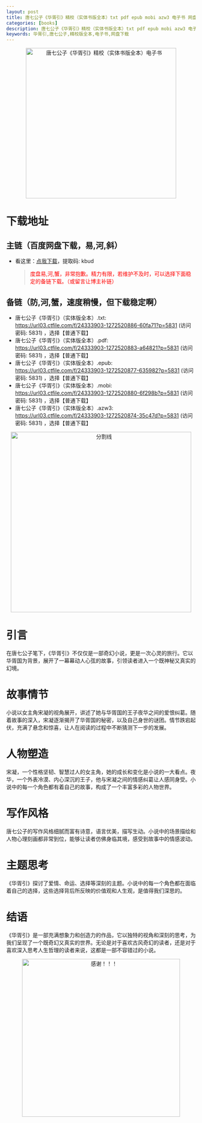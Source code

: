 ```yaml
---
layout: post
title: 唐七公子《华胥引》精校（实体书版全本）txt pdf epub mobi azw3 电子书 网盘下载
categories: [books]
description: 唐七公子《华胥引》精校（实体书版全本）txt pdf epub mobi azw3 电子书 网盘下载：https://qweree.cn/index.php/403/
keywords: 华胥引,唐七公子,精校版全本,电子书,网盘下载
---
```


<div align="center"><img src="https://pic.imgdb.cn/item/666db637d9c307b7e9a814d1.jpg" alt="唐七公子《华胥引》精校（实体书版全本）电子书" width="400px" height="auto"></div>

# 下载地址

## 主链（百度网盘下载，易,河,斜）

- 看这里：[点我下载](https://pan.baidu.com/s/1qZRtufNxueSwGGkzsLIB5A?pwd=kbud)，提取码: kbud

  > <p style="color:red" >度盘易,河,蟹，非常抱歉。精力有限，若维护不及时，可以选择下面稳定的备链下载。（或留言让博主补链）</p>

## 备链（防,河,蟹，速度稍慢，但下载稳定啊）

- 唐七公子《华胥引》（实体版全本）.txt: <https://url03.ctfile.com/f/24333903-1272520886-60fa71?p=5831> (访问密码: 5831) ，选择【普通下载】
- 唐七公子《华胥引》（实体版全本）.pdf: <https://url03.ctfile.com/f/24333903-1272520883-a64821?p=5831> (访问密码: 5831) ，选择【普通下载】
- 唐七公子《华胥引》（实体版全本）.epub: <https://url03.ctfile.com/f/24333903-1272520877-635982?p=5831> (访问密码: 5831) ，选择【普通下载】
- 唐七公子《华胥引》（实体版全本）.mobi: <https://url03.ctfile.com/f/24333903-1272520880-6f298b?p=5831> (访问密码: 5831) ，选择【普通下载】
- 唐七公子《华胥引》（实体版全本）.azw3: <https://url03.ctfile.com/f/24333903-1272520874-35c47d?p=5831> (访问密码: 5831) ，选择【普通下载】

<div align="center"><img src="https://pic.imgdb.cn/item/6612476468eb935713c85291.gif" alt="分割线" width="480px" height="auto"/></div>

# 引言

在唐七公子笔下，《华胥引》不仅仅是一部奇幻小说，更是一次心灵的旅行。它以华胥国为背景，展开了一幕幕动人心弦的故事，引领读者进入一个既神秘又真实的幻境。

# 故事情节

小说以女主角宋凝的视角展开，讲述了她与华胥国的王子夜华之间的爱恨纠葛。随着故事的深入，宋凝逐渐揭开了华胥国的秘密，以及自己身世的谜团。情节跌宕起伏，充满了悬念和惊喜，让人在阅读的过程中不断猜测下一步的发展。

# 人物塑造

宋凝，一个性格坚韧、智慧过人的女主角，她的成长和变化是小说的一大看点。夜华，一个外表冷漠、内心深沉的王子，他与宋凝之间的情感纠葛让人感同身受。小说中的每一个角色都有着自己的故事，构成了一个丰富多彩的人物世界。

# 写作风格

唐七公子的写作风格细腻而富有诗意，语言优美，描写生动。小说中的场景描绘和人物心理刻画都非常到位，能够让读者仿佛身临其境，感受到故事中的情感波动。

# 主题思考

《华胥引》探讨了爱情、命运、选择等深刻的主题。小说中的每一个角色都在面临着自己的选择，这些选择背后所反映的价值观和人生观，是值得我们深思的。

# 结语

《华胥引》是一部充满想象力和创造力的作品，它以独特的视角和深刻的思考，为我们呈现了一个既奇幻又真实的世界。无论是对于喜欢古风奇幻的读者，还是对于喜欢深入思考人生哲理的读者来说，这都是一部不容错过的小说。

<div align="center"><img src="https://pic.imgdb.cn/item/661246bf68eb935713c7f81c.gif" alt="感谢！！！" width="420px" height="auto"/></div>
